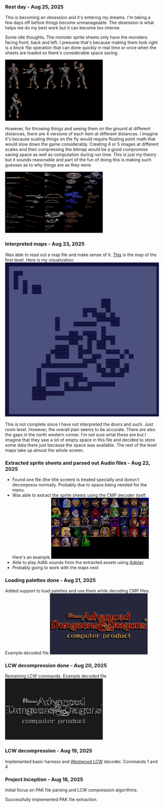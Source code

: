 ### Rest day  - Aug 25, 2025
This is becoming an obsession and it's entering my dreams. I'm taking a few days off before things become unmanageable. The obsession is what helps me do my best work but it can become too intense. 

Some idle thoughts. The monster sprite sheets only have the monsters facing front, back and left. I presume that's because making them look right is a block flip operation that can done quickly in real time or once when the sheets are loaded so there's considerable space saving.

![zombie](images/zombie.png)

However, for throwing things and seeing them on the ground at different distances, there are 4 versions of each item at different distances. I imagine it's because scaling things on the fly would require floating point math that would slow down the game considerably. Creating 4 or 5 images at different scales and then compressing the bitmap would be a good compromise saving space as well as computation during run time. This is just my theory but it sounds reasonable and part of the fun of doing this is making such guesses as to why things are as they were. 

![Items](images/iteml1.png)

### Interpreted maps  - Aug 23, 2025
Was able to read out a map file and make sense of it. [This](https://www.oldgames.sk/dungeon-mapper/map.php?map=20) is the map of the first level. Here is my visualization ![Level One](images/level1map.png)

This is not complete since I have not interpreted the doors and such. Just room level. However, the overall plan seems to be accurate. There are also the gaps in the north western corner. I'm not sure what those are but I imagine that they saw a lot of empty space in this file and decided to store some data there just because the space was available. The rest of the level maps take up almost the whole screen.

### Extracted sprite sheets and parsed out Audio files  - Aug 22, 2025
- Found one file (the title screen) is treated specially and doesn't decompress normally. Probably due to space being needed for the menu.
- Was able to extract the sprite sheets using the CMP decoder itself. Here's an example ![Chargen](images/CHARGENA.CPS.png)
- Able to play Adlib sounds from the extracted assets using [Adplay](https://github.com/adplug/adplay-unix)
- Probably going to work with the maps next

### Loading palettes done  - Aug 21, 2025
Added support to load palettes and use them while decoding CMP files. Example decoded file ![Dungeons&Dragons](images/dand-palette.png)

### LCW decompression done  - Aug 20, 2025
Remaining LCW commands. Example decoded file ![Dungeons&Dragons](images/DAND.CMP.png)

### LCW decompression - Aug 19, 2025
Implemented basic harness and [Westwood LCW](https://moddingwiki.shikadi.net/wiki/Westwood_LCW) decoder. Commands 1 and 4


### Project Inception - Aug 18, 2025
Initial focus on PAK file parsing and LCW compression algorithms.

Successfully implemented PAK file extraction.




